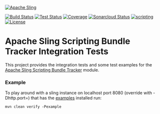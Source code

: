 [![Apache Sling](https://sling.apache.org/res/logos/sling.png)](https://sling.apache.org)

&#32;[![Build Status](https://ci-builds.apache.org/job/Sling/job/modules/job/sling-org-apache-sling-scripting-bundle-tracker-it/job/master/badge/icon)](https://ci-builds.apache.org/job/Sling/job/modules/job/sling-org-apache-sling-scripting-bundle-tracker-it/job/master/)&#32;[![Test Status](https://img.shields.io/jenkins/tests.svg?jobUrl=https://ci-builds.apache.org/job/Sling/job/modules/job/sling-org-apache-sling-scripting-bundle-tracker-it/job/master/)](https://ci-builds.apache.org/job/Sling/job/modules/job/sling-org-apache-sling-scripting-bundle-tracker-it/job/master/test/?width=800&height=600)&#32;[![Coverage](https://sonarcloud.io/api/project_badges/measure?project=apache_sling-org-apache-sling-scripting-bundle-tracker-it&metric=coverage)](https://sonarcloud.io/dashboard?id=apache_sling-org-apache-sling-scripting-bundle-tracker-it)&#32;[![Sonarcloud Status](https://sonarcloud.io/api/project_badges/measure?project=apache_sling-org-apache-sling-scripting-bundle-tracker-it&metric=alert_status)](https://sonarcloud.io/dashboard?id=apache_sling-org-apache-sling-scripting-bundle-tracker-it)&#32;[![scripting](https://sling.apache.org/badges/group-scripting.svg)](https://github.com/apache/sling-aggregator/blob/master/docs/group/scripting.md) [![License](https://img.shields.io/badge/License-Apache%202.0-blue.svg)](https://www.apache.org/licenses/LICENSE-2.0)

Apache Sling Scripting Bundle Tracker Integration Tests
====

This project provides the integration tests and some test examples for the [Apache Sling Scripting Bundle Tracker](https://github.com/apache/sling-org-apache-sling-scripting-bundle-tracker) module.


### Example

To play around with a sling instance on localhost port 8080 (override with -Dhttp.port=<port>) that has the [examples](https://github.com/apache/sling-org-apache-sling-scripting-bundle-tracker-it/tree/master/examples) installed run:

```
mvn clean verify -Pexample
``` 
